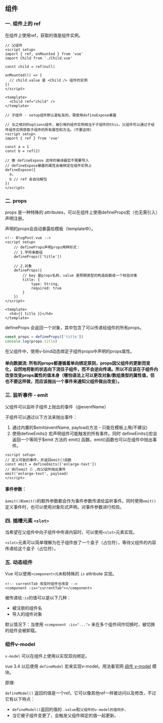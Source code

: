 ## 组件
### 一. 组件上的 ref
在组件上使用ref，获取的值是组件实例。
```vue
// 父组件
<script setup>
import { ref, onMounted } from 'vue'
import Child from './Child.vue'

const child = ref(null)

onMounted(() => {
  // child.value 是 <Child /> 组件的实例
})
</script>

<template>
  <Child ref="child" />
</template>
```

```vue
// 子组件 - setup组件默认是私有的，需使用defineExpose暴露

// 与之相对的options组件，被引用的组件实例相当于子组件的this，父组件可以通过子组件组件实例获取子组件的所有属性和方法。（不要这样）
<script setup>
import { ref } from 'vue'

const a = 1
const b = ref(2)

// 像 defineExpose 这样的编译器宏不需要导入
// defineExpose暴露的属性会被绑定在组件实例上
defineExpose({
  a,
  b // ref 会自动解包
})
</script>
```

### 二. props
props 是一种特殊的 attributes，可以在组件上使用defineProps宏（也无需引入）声明注册。

声明的props会自动暴露给模板（template中）。
```vue
<!-- BlogPost.vue -->
<script setup>
    // defineProps声明props两种形式：
    // 1.字符串数组
	defineProps(['title'])
    
    // 2.对象
    defineProps({
        // key 是props名称，value 是预期类型的构造函数或一个校验对象
        title: {
            type: String,
            required: true
        }
    })
</script>

<template>
  <h4>{{ title }}</h4>
</template>
```

defineProps 会返回一个对象，其中包含了可以传递给组件的所有props。
```js
const props = defineProps(['title'])
console.log(props.title)
```

在父组件中，使用v-bind动态绑定子组件props中声明的props属性。

#### 单向数据流: 所有的props都遵循着单向绑定原则，props因父组件的更新而变化，自然地将新的状态向下流往子组件，而不会逆向传递。所以不应该在子组件内改变改变props属性的值本身（哪怕语法上可以更改对象/数组类型的属性值，但也不要这样做，而应该抛出一个事件来通知父组件做出改变）。

### 三. 监听事件 - emit
父组件可以监听子组件上抛出的事件（@eventName）

子组件可以通过以下方法来抛出事件：
1. 通过内置的$emit(eventName, payload)方法 - 只能在模板上用(不建议)
2. 使用defineEmits() 宏声明组件可能触发的所有事件。同时 defineEmits()宏会返回一个等同于$emit 方法的 emit() 函数。emit()函数也可以在组件中抛出事件。
```vue
<script setup>
// 定义可能的事件，并返回emit()函数    
const emit = defineEmits(['enlarge-text'])
// 执行emit（）,向父组件抛出事件
emit('enlarge-text', payload)
</script>
```

#### 事件参数：

`$emit()和emit()`的额外参数都会作为事件参数传递给监听事件。同时使用`emit()`定义事件时，也可以使用对象形式声明，对事件参数进行校验。

### 四. 插槽元素 `<slot>`

当希望在父组件中向子组件中传递内容时，可以使用`<slot>`元素实现。

`<slot>`元素可以简单理解为在子组件放了一个盒子（占位符），等待父组件的内容传递给这个盒子（占位符）。

### 五. 动态组件

Vue 可以使用`<component>元素`和特殊的 `is` attribute 实现。

```vue
<!-- currentTab 改变时组件也改变 -->
<component :is="currentTab"></component>
```

被传递给`:is`的值可以是以下几种：

+ 被注册的组件名
+ 导入的组件对象

默认情况下：当使用 `<component :is="...">` 来在多个组件间作切换时，被切换的组件会被卸载。

### 组件v-model

`v-model` 可以在组件上使用以实现双向绑定。

vue 3.4 以后使用 `defineModel` 宏来实现v-model。用法看官网 [组件 v-model](https://cn.vuejs.org/guide/components/v-model.html) 模块。

原理:

`defineModel()` 返回的值是一个ref。它可以像其他ref一样被访问以及修改，不过它有以下特点：

+ `defineModel()`返回的值的 `.value`和`父组件的v-model的值同步`、
+ 当它被子组件变更了，会触发父组件绑定的值一起更新。

